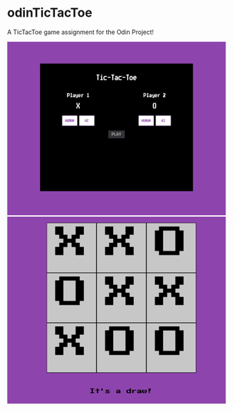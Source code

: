 # odinTicTacToe
A TicTacToe game assignment for the Odin Project!

<img src="playerSelect.png" width="800" height="400" />
<img src="game.png" />
